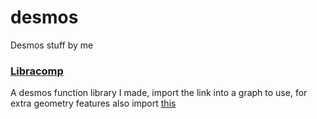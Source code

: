 # desmos
Desmos stuff by me

### [Libracomp](https://www.desmos.com/calculator/xeczfhswyr)
A desmos function library I made, import the link into a graph to use, for extra geometry features also import [this](https://www.desmos.com/geometry/btw8t6quv0)

